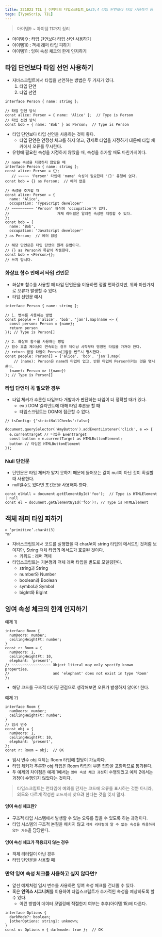```yaml
---
title: 221023 TIL | 이펙티브 타입스크립트_&#35;4 타입 단언보다 타입 사용하기 등
tags: [TypeScrip, TIL]
---
```


> 아이템9 ~ 아이템 11까지 정리
> 
- 아이템 9 :  타입 단언보다 타입 선언 사용하기
- 아이템10 : 객체 래퍼 타입 피하기
- 아이템11 : 잉여 속성 체크의 한계 인지하기

## 타입 단언보다 타입 선언 사용하기

- 자바스크립트에서 타입을 선언하는 방법은 두 가지가 있다.
    1. 타입 단언
    2. 타입 선언

```tsx
interface Person { name: string };

// 타입 단언 방식
const alice: Person = { name: 'Alice' };  // Type is Person
// 타입 선언 방식
const bob = { name: 'Bob' } as Person;  // Type is Person
```

- 타입 단언보다 타입 선언을 사용하는 것이 좋다.
    - 타입 단언은 안정성 체크를 하지 않고, 강제로 타입을 지정하기 대문에 타입 체커에서 오류를 무시한다.
- 유형에 필요한 속성을 지정하지 않았을 때, 속성을 추가할 때도 마찬가지이다.

```tsx
// name 속성을 지정하지 않았을 때
interface Person { name: string };
const alice: Person = {};
   // ~~~~~ 'Person' 타입에 'name' 속성이 필요한데 '{}' 유형에 없다. 
const bob = {} as Person;  // 에러 없음

// 속성을 추가할 때
const alice: Person = {
  name: 'Alice',
  occupation: 'TypeScript developer'
// ~~~~~~~~~~ 'Person' 형식에 'occupation'가 없다.
//						개체 리터럴은 알려진 속성만 지정할 수 있다.
};
const bob = {
  name: 'Bob',
  occupation: 'JavaScript developer'
} as Person;  // 에러 없음
```

```tsx
// 해당 단언문은 타입 단언의 원래 문법이다. 
// {} as Person과 똑같이 작동한다.
const bob = <Person>{};
// 쓰지 맙시다.
```

### 화살표 함수 안에서 타입 선언문

- 화살표 함수를 사용할 때 타입 단언문을 이용하면 정말 편하겠지만, 위와 마찬가지로 오류가 발생할 수 있다.
- 타입 선언문 예시

```tsx
interface Person { name: string };

// 1. 변수를 사용하는 방법
const people = ['alice', 'bob', 'jan'].map(name => {
  const person: Person = {name};
  return person
}); // Type is Person[]

// 2. 화살표 함수를 사용하는 방법
// 함수 호출 체이닝이 연속되는 경우 체이닝 시작부터 명명된 타입을 가져야 한다.
// return 받을 타입이 Person[]임을 반드시 명시한다.
const people: Person[] = ['alice', 'bob', 'jan'].map(
	// (name): Person은 name의 타입이 없고, 반환 타입이 Person이라는 것을 명시한다.
  (name): Person => ({name})
); // Type is Person[]
```

### 타입 단언이 꼭 필요한 경우

- 타입 체커가 추론한 타입보다 개발자가 판단하는 타입이 더 정확할 때가 있다.
    - ex ) DOM 엘리먼트에 대해 타입 추론을 할 때
    - 타입스크립트는 DOM에 접근할 수 없다.

```tsx
// tsConfig: {"strictNullChecks":false}

document.querySelector('#myButton').addEventListener('click', e => {
  e.currentTarget // 타입은 EventTarget
  const button = e.currentTarget as HTMLButtonElement;
  button // 타입은 HTMLButtonElement
});
```

### Null 단언문

- 단언문은 타입 체커가 알지 못하기 때문에 들어오는 값이 null이 아닌 것이 확실할 때 사용한다.
- null일수도 있다면 조건문을 사용해야 한다.

```tsx
const elNull = document.getElementById('foo');  // Type is HTMLElement | null
const el = document.getElementById('foo')!; // Type is HTMLElement
```

## 객체 래퍼 타입 피하기

```tsx
> ‘primitive’.charAt(3)
"m'
```

- 자바스크립트에서 코드를 실행했을 때 charAt이 string 타입의 메서드인 것처럼 보이지만, String 객체 타입의 메서드가 호출된 것이다.
    - 키워드 : 래퍼 객체
- 타입스크립트는 기본형과 객체 래퍼 타입을 별도로 모델링한다.
    - string과 String
    - number와 Number
    - boolean과 Boolean
    - symbol과 Symbol
    - bigInt와 BigInt

## 잉여 속성 체크의 한계 인지하기

예제 1)

```tsx
interface Room {
  numDoors: number;
  ceilingHeightFt: number;
}
const r: Room = {
  numDoors: 1,
  ceilingHeightFt: 10,
  elephant: 'present',
// ~~~~~~~~~~~~~~~~~~ Object literal may only specify known properties,
//                    and 'elephant' does not exist in type 'Room'
};
```

- 해당 코드를 구조적 타이핑 관점으로 생각해보면 오류가 발생하지 않아야 한다.

예제 2)

```tsx
interface Room {
  numDoors: number;
  ceilingHeightFt: number;
}
// 임시 변수
const obj = {
  numDoors: 1,
  ceilingHeightFt: 10,
  elephant: 'present',
};
const r: Room = obj;  // OK
```

- 임시 변수 obj 객체는 Room 타입에 할당이 가능하다.
- 타입 체커가 추론한 obj 타입은 Room 타입의 부분 집합을 포함하므로 통과된다.
- 두 예제의 차이점은 예제 1에서는 `잉여 속성 체크 과정`이 수행되었고 예제 2에서는 과정이 수행되지 않았다는 것이다.

> 타입스크립트는 런타임에 예외를 던지는 코드에 오류를 표시하는 것뿐 아니라, 의도와 다르게 작성한 코드까지 찾으려 한다는 것을 잊지 말자.
> 

#### 잉여 속성 체크란?

- 구조적 타입 시스템에서 발생할 수 있는 오류를 잡을 수 있도록 하는 과정이다.
- 타입 시스템의 구조적 본질을 해치지 않고 `객체 리터럴에 알 수 없는 속성을 허용하지 않는 기능`을 담당한다.

#### 잉여 속성 체크가 적용되지 않는 경우

- 객체 리터럴이 아닌 경우
- 타입 단언문을 사용할 때

### 만약 잉여 속성 체크를 사용하고 싶지 않다면?

- 앞선 예제처럼 임시 변수를 사용하면 잉여 속성 체크를 건너뛸 수 있다.
- 혹은 **인덱스 시그니처**를 이용하여 타입스크립트가 추가적인 속성을 예상하도록 할 수 있다.
    - 이런 방법이 데이터 모델링에 적절한지 여부는 추후(아이템 15)에 다룬다.

```tsx
interface Options {
  darkMode?: boolean;
  [otherOptions: string]: unknown;
}
const o: Options = { darkmode: true };  // OK
```